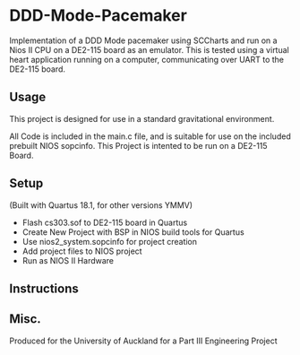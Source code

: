 # DDD-Mode-Pacemaker
Implementation of a DDD Mode pacemaker using SCCharts and run on a Nios II CPU on a DE2-115 board as an emulator. This is tested using a virtual heart application running on a computer, communicating over UART to the DE2-115 board.

## Usage
This project is designed for use in a standard gravitational environment.

All Code is included in the main.c file, and is suitable for use on the included prebuilt NIOS sopcinfo.
This Project is intented to be run on a DE2-115 Board.

## Setup
(Built with Quartus 18.1, for other versions YMMV)
- Flash cs303.sof to DE2-115 board in Quartus
- Create New Project with BSP in NIOS build tools for Quartus
- Use nios2_system.sopcinfo for project creation
- Add project files to NIOS project
- Run as NIOS II Hardware


## Instructions


## Misc.

Produced for the University of Auckland for a Part III Engineering Project
